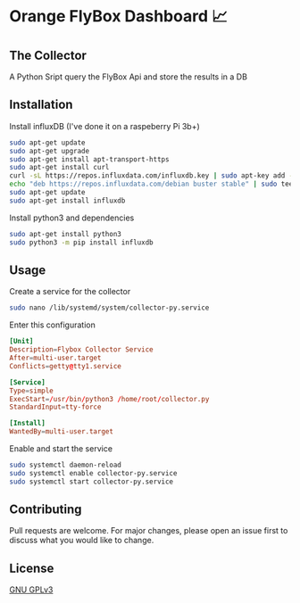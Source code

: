 # Orange FlyBox Dashboard 📈

## The Collector 
A Python Sript query the FlyBox Api and store the results in a DB

## Installation
Install influxDB (I've done it on a raspeberry Pi 3b+)

```bash
sudo apt-get update
sudo apt-get upgrade
sudo apt-get install apt-transport-https
sudo apt-get install curl
curl -sL https://repos.influxdata.com/influxdb.key | sudo apt-key add -
echo "deb https://repos.influxdata.com/debian buster stable" | sudo tee /etc/apt/sources.list.d/influxdb.list
sudo apt-get update
sudo apt-get install influxdb
```
Install python3 and dependencies

```bash
sudo apt-get install python3
sudo python3 -m pip install influxdb
```

## Usage 

Create a service for the collector

```bash
sudo nano /lib/systemd/system/collector-py.service
```
Enter this configuration

```conf
[Unit]
Description=Flybox Collector Service
After=multi-user.target
Conflicts=getty@tty1.service

[Service]
Type=simple
ExecStart=/usr/bin/python3 /home/root/collector.py
StandardInput=tty-force

[Install]
WantedBy=multi-user.target
```

Enable and start the service 

```bash
sudo systemctl daemon-reload
sudo systemctl enable collector-py.service
sudo systemctl start collector-py.service
```

## Contributing
Pull requests are welcome. For major changes, please open an issue first to discuss what you would like to change.

## License
[GNU GPLv3](https://choosealicense.com/licenses/gpl-3.0/)